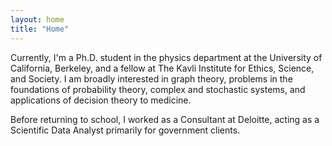 ```yaml
---
layout: home
title: "Home"
---
```



Currently, I'm a Ph.D. student in the physics department at the University of California, Berkeley, and a fellow at The Kavli Institute for Ethics, Science, and Society. I am broadly interested in graph theory, problems in the foundations of probability theory, complex and stochastic systems, and applications of decision theory to medicine.

Before returning to school, I worked as a  Consultant at Deloitte, acting as a Scientific Data Analyst primarily for government clients.



